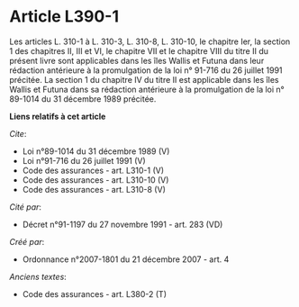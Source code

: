 # Article L390-1

Les articles L. 310-1 à L. 310-3, L. 310-8, 
L. 310-10, le chapitre Ier, la section 1 des chapitres II, III et VI, le chapitre VII et le chapitre VIII du titre II du
présent livre sont applicables dans les îles Wallis et Futuna dans leur rédaction antérieure à la promulgation de la loi n°
91-716 du 26 juillet 1991 précitée. La section 1 du chapitre IV du titre II est applicable dans les îles Wallis et Futuna
dans sa rédaction antérieure à la promulgation de la loi n° 89-1014 du 31 décembre 1989 précitée.

**Liens relatifs à cet article**

_Cite_:

  - Loi n°89-1014 du 31 décembre 1989 (V)
  - Loi n°91-716 du 26 juillet 1991 (V)
  - Code des assurances - art. L310-1 (V)
  - Code des assurances - art. L310-10 (V)
  - Code des assurances - art. L310-8 (V)

_Cité par_:

  - Décret n°91-1197 du 27 novembre 1991 - art. 283 (VD)

_Créé par_:

  - Ordonnance n°2007-1801 du 21 décembre 2007 - art. 4

_Anciens textes_:

  - Code des assurances - art. L380-2 (T)
